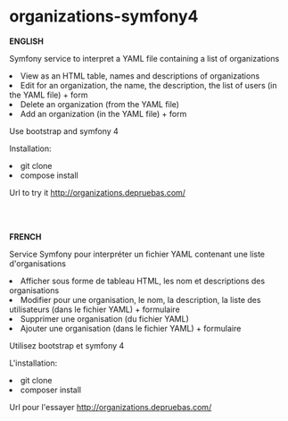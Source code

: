 # organizations-symfony4

<b>ENGLISH</b>

Symfony service to interpret a YAML file containing a list of organizations

<li> View as an HTML table, names and descriptions of organizations
<li> Edit for an organization, the name, the description, the list of users (in the YAML file) + form
<li> Delete an organization (from the YAML file)
<li> Add an organization (in the YAML file) + form

Use bootstrap and symfony 4

Installation:

<li> git clone
<li> compose install
  
Url to try it
http://organizations.depruebas.com/

<br><br>

<b>FRENCH</b>

Service Symfony pour interpréter un fichier YAML contenant une liste d'organisations

<li> Afficher sous forme de tableau HTML, les nom et descriptions des organisations
<li> Modifier pour une organisation, le nom, la description, la liste des utilisateurs (dans le fichier YAML) + formulaire
<li> Supprimer une organisation (du fichier YAML)
<li> Ajouter une organisation (dans le fichier YAML) + formulaire

Utilisez bootstrap et symfony 4

L'installation:

<li> git clone
<li> composer install
  
Url pour l'essayer
http://organizations.depruebas.com/

<br><br>
